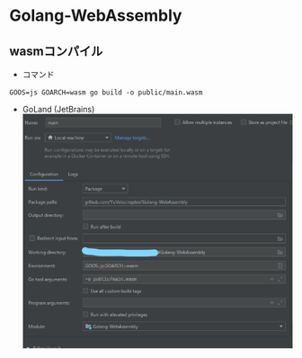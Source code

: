 # Golang-WebAssembly

## wasmコンパイル 
- コマンド
```
GOOS=js GOARCH=wasm go build -o public/main.wasm
```

- GoLand (JetBrains)
![GoLand](readme_img/build_goland.png)